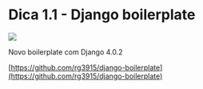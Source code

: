 # Dica 1.1 - Django boilerplate

<a href="https://youtu.be/eLKjL61HEbQ">
    <img src="../.gitbook/assets/youtube.png">
</a>

Novo boilerplate com Django 4.0.2

[https://github.com/rg3915/django-boilerplate](https://github.com/rg3915/django-boilerplate)

